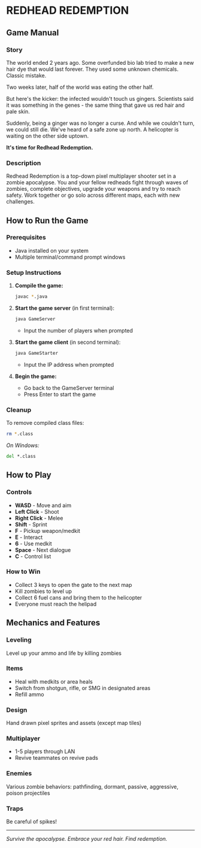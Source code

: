 # REDHEAD REDEMPTION

## Game Manual

### Story

The world ended 2 years ago. Some overfunded bio lab tried to make a new hair dye that would last forever. They used some unknown chemicals. Classic mistake.

Two weeks later, half of the world was eating the other half.

But here's the kicker: the infected wouldn't touch us gingers. Scientists said it was something in the genes - the same thing that gave us red hair and pale skin.

Suddenly, being a ginger was no longer a curse. And while we couldn't turn, we could still die. We've heard of a safe zone up north. A helicopter is waiting on the other side uptown.

**It's time for Redhead Redemption.**

### Description

Redhead Redemption is a top-down pixel multiplayer shooter set in a zombie apocalypse. You and your fellow redheads fight through waves of zombies, complete objectives, upgrade your weapons and try to reach safety. Work together or go solo across different maps, each with new challenges.

## How to Run the Game

### Prerequisites

- Java installed on your system
- Multiple terminal/command prompt windows

### Setup Instructions

1. **Compile the game:**

   ```bash
   javac *.java
   ```

2. **Start the game server** (in first terminal):

   ```bash
   java GameServer
   ```

   - Input the number of players when prompted

3. **Start the game client** (in second terminal):

   ```bash
   java GameStarter
   ```

   - Input the IP address when prompted

4. **Begin the game:**
   - Go back to the GameServer terminal
   - Press Enter to start the game

### Cleanup

To remove compiled class files:

```bash
rm *.class
```

_On Windows:_

```cmd
del *.class
```

## How to Play

### Controls

- **WASD** - Move and aim
- **Left Click** - Shoot
- **Right Click** - Melee
- **Shift** - Sprint
- **F** - Pickup weapon/medkit
- **E** - Interact
- **6** - Use medkit
- **Space** - Next dialogue
- **C** - Control list

### How to Win

- Collect 3 keys to open the gate to the next map
- Kill zombies to level up
- Collect 6 fuel cans and bring them to the helicopter
- Everyone must reach the helipad

## Mechanics and Features

### Leveling

Level up your ammo and life by killing zombies

### Items

- Heal with medkits or area heals
- Switch from shotgun, rifle, or SMG in designated areas
- Refill ammo

### Design

Hand drawn pixel sprites and assets (except map tiles)

### Multiplayer

- 1-5 players through LAN
- Revive teammates on revive pads

### Enemies

Various zombie behaviors: pathfinding, dormant, passive, aggressive, poison projectiles

### Traps

Be careful of spikes!

---

_Survive the apocalypse. Embrace your red hair. Find redemption._
